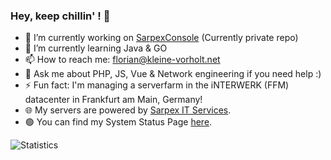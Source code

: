 ### Hey, keep chillin' ! 👋

- 🔭 I’m currently working on [SarpexConsole](https://github.com/Cr4zyFl1x/SarpexConsole) (Currently private repo)
- 🌱 I’m currently learning Java & GO 
- 📫 How to reach me: [florian@kleine-vorholt.net](mailto:florian@kleine-vorholt.net)
- 💬 Ask me about PHP, JS, Vue & Network engineering if you need help :)
- ⚡ Fun fact: I'm managing a serverfarm in the iNTERWERK (FFM) datacenter in Frankfurt am Main, Germany!
- 🌐 My servers are powered by [Sarpex IT Services](https://sarpex.eu).
- 🟢 You can find my System Status Page [here](https://status.sarpex.eu).

![Statistics](https://github-readme-stats.vercel.app/api?username=Cr4zyFl1x&show_icons=true&theme=tokyonight)


<!--
### Hi there 👋

Here are some ideas to get you started:

- 🔭 I’m currently working on ...
- 🌱 I’m currently learning ...
- 👯 I’m looking to collaborate on ...
- 🤔 I’m looking for help with ...
- 💬 Ask me about ...
- 📫 How to reach me: ...
- 😄 Pronouns: ...
- ⚡ Fun fact: ...
-->
